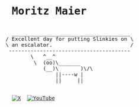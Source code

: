

<br><br>
<pre>
 <h1 font="Minecraft"> Moritz Maier</h1> 
  ______________________________________     
/ Excellent day for putting Slinkies on \    
\ an escalator.                         /    
 ---------------------------------------     
        \   ^__^                             
         \  (oo)\_______
            (__)\       )\/\
                ||----w |
                ||     ||

  
  <a href="https://x.com/iuseosu" target="_blank"><img src="https://img.shields.io/badge/X-000000?style=for-the-badge&logo=x&logoColor=white" alt="X"></a>  <a href="https://www.youtube.com/@pennti" target="_blank"><img src="https://img.shields.io/badge/YouTube-FF0000?style=for-the-badge&logo=youtube&logoColor=white" alt="YouTube"></a>


</pre>
    















